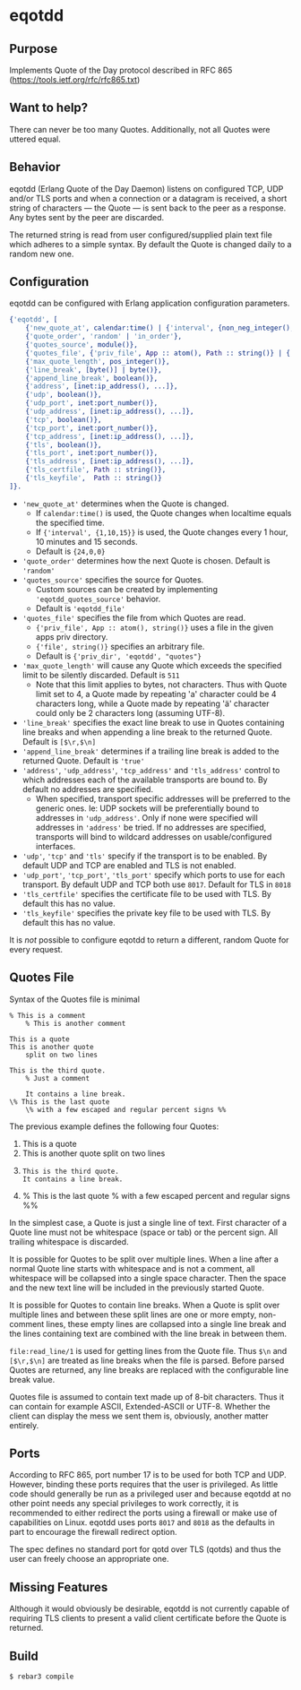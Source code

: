 eqotdd
=====

Purpose
----

Implements Quote of the Day protocol described in RFC 865 (https://tools.ietf.org/rfc/rfc865.txt)


Want to help?
----

There can never be too many Quotes. Additionally, not all Quotes were uttered equal.


Behavior
----

eqotdd (Erlang Quote of the Day Daemon) listens on configured TCP, UDP and/or TLS ports and when a connection or a datagram is received, a short string of characters — the Quote — is sent back to the peer as a response. Any bytes sent by the peer are discarded.

The returned string is read from user configured/supplied plain text file which adheres to a simple syntax. By default the Quote is changed daily to a random new one.


Configuration
----

eqotdd can be configured with Erlang application configuration parameters.

```Erlang
{'eqotdd', [
    {'new_quote_at', calendar:time() | {'interval', {non_neg_integer(), non_neg_integer(), non_neg_integer()}}},
    {'quote_order', 'random' | 'in_order'},
    {'quotes_source', module()},
    {'quotes_file', {'priv_file', App :: atom(), Path :: string()} | {'file', Path :: string()}},
    {'max_quote_length', pos_integer()},
    {'line_break', [byte()] | byte()},
    {'append_line_break', boolean()},
    {'address', [inet:ip_address(), ...]},
    {'udp', boolean()},
    {'udp_port', inet:port_number()},
    {'udp_address', [inet:ip_address(), ...]},
    {'tcp', boolean()},
    {'tcp_port', inet:port_number()},
    {'tcp_address', [inet:ip_address(), ...]},
    {'tls', boolean()},
    {'tls_port', inet:port_number()},
    {'tls_address', [inet:ip_address(), ...]},
    {'tls_certfile', Path :: string()},
    {'tls_keyfile',  Path :: string()}
]}.
```

* `'new_quote_at'` determines when the Quote is changed.
    * If `calendar:time()` is used, the Quote changes when localtime equals the specified time.
    * If `{'interval', {1,10,15}}` is used, the Quote changes every 1 hour, 10 minutes and 15 seconds.
    * Default is `{24,0,0}`
* `'quote_order'` determines how the next Quote is chosen. Default is `'random'`
* `'quotes_source'` specifies the source for Quotes.
    * Custom sources can be created by implementing `'eqotdd_quotes_source'` behavior.
    * Default is `'eqotdd_file'`
* `'quotes_file'` specifies the file from which Quotes are read.
    * `{'priv_file', App :: atom(), string()}` uses a file in the given apps priv directory.
    * `{'file', string()}` specifies an arbitrary file.
    * Default is `{'priv_dir', 'eqotdd', "quotes"}`
* `'max_quote_length'` will cause any Quote which exceeds the specified limit to be silently discarded. Default is `511`
    * Note that this limit applies to bytes, not characters. Thus with Quote limit set to 4, a Quote made by repeating 'a' character could be 4 characters long, while a Quote made by repeating 'ä' character could only be 2 characters long (assuming UTF-8).
* `'line_break'` specifies the exact line break to use in Quotes containing line breaks and when appending a line break to the returned Quote. Default is `[$\r,$\n]`
* `'append_line_break'` determines if a trailing line break is added to the returned Quote. Default is `'true'`
* `'address'`, `'udp_address'`, `'tcp_address'` and `'tls_address'` control to which addresses each of the available transports are bound to. By default no addresses are specified.
    * When specified, transport specific addresses will be preferred to the generic ones. Ie: UDP sockets will be preferentially bound to addresses in `'udp_address'`. Only if none were specified will addresses in `'address'` be tried. If no addresses are specified, transports will bind to wildcard addresses on usable/configured interfaces.
* `'udp'`, `'tcp'` and `'tls'` specify if the transport is to be enabled. By default UDP and TCP are enabled and TLS is not enabled.
* `'udp_port'`, `'tcp_port'`, `'tls_port'` specify which ports to use for each transport. By default UDP and TCP both use `8017`. Default for TLS in `8018`
* `'tls_certfile'` specifies the certificate file to be used with TLS. By default this has no value.
* `'tls_keyfile'` specifies the private key file to be used with TLS. By default this has no value.

It is *not* possible to configure eqotdd to return a different, random Quote for every request.


Quotes File
----

Syntax of the Quotes file is minimal
```
% This is a comment
    % This is another comment

This is a quote
This is another quote
    split on two lines

This is the third quote.
    % Just a comment

    It contains a line break.
\% This is the last quote
    \% with a few escaped and regular percent signs %%
```

The previous example defines the following four Quotes:
1. This is a quote
2. This is another quote split on two lines
3. ```
   This is the third quote.
   It contains a line break.
   ```
4. % This is the last quote % with a few escaped percent and regular signs %%

In the simplest case, a Quote is just a single line of text. First character of a Quote line must not be whitespace (space or tab) or the percent sign. All trailing whitespace is discarded.

It is possible for Quotes to be split over multiple lines. When a line after a normal Quote line starts with whitespace and is not a comment, all whitespace will be collapsed into a single space character. Then the space and the new text line will be included in the previously started Quote.

It is possible for Quotes to contain line breaks. When a Quote is split over multiple lines and between these split lines are one or more empty, non-comment lines, these empty lines are collapsed into a single line break and the lines containing text are combined with the line break in between them.

`file:read_line/1` is used for getting lines from the Quote file. Thus `$\n` and `[$\r,$\n]` are treated as line breaks when the file is parsed. Before parsed Quotes are returned, any line breaks are replaced with the configurable line break value.

Quotes file is assumed to contain text made up of 8-bit characters. Thus it can contain for example ASCII, Extended-ASCII or UTF-8. Whether the client can display the mess we sent them is, obviously, another matter entirely.


Ports
----

According to RFC 865, port number 17 is to be used for both TCP and UDP. However, binding these ports requires that the user is privileged. As little code should generally be run as a privileged user and because eqotdd at no other point needs any special privileges to work correctly, it is recommended to either redirect the ports using a firewall or make use of capabilities on Linux. eqotdd uses ports `8017` and `8018` as the defaults in part to encourage the firewall redirect option.

The spec defines no standard port for qotd over TLS (qotds) and thus the user can freely choose an appropriate one.


Missing Features
----

Although it would obviously be desirable, eqotdd is not currently capable of requiring TLS clients to present a valid client certificate before the Quote is returned.


Build
-----

    $ rebar3 compile
